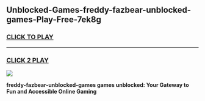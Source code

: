 
## Unblocked-Games-freddy-fazbear-unblocked-games-Play-Free-7ek8g
<h3>
<a href="https://premium76.site?title=freddy-fazbear-unblocked-games&ref=23A">CLICK TO PLAY</a></h3>
<hr>

<h3>
<a href="https://premium76.site?title=freddy-fazbear-unblocked-games&ref=23A">CLICK 2 PLAY</a>
  
</h3>

<a href="https://premium76.site?title=freddy-fazbear-unblocked-games&ref=23A"><img src="https://clearcache.store/games.png"></a>


**freddy-fazbear-unblocked-games games unblocked: Your Gateway to Fun and Accessible Online Gaming**
